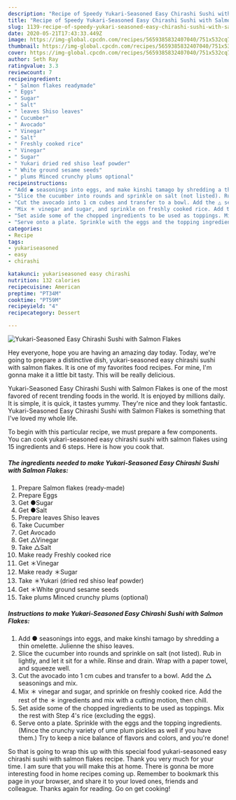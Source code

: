```yaml
---
description: "Recipe of Speedy Yukari-Seasoned Easy Chirashi Sushi with Salmon Flakes"
title: "Recipe of Speedy Yukari-Seasoned Easy Chirashi Sushi with Salmon Flakes"
slug: 1139-recipe-of-speedy-yukari-seasoned-easy-chirashi-sushi-with-salmon-flakes
date: 2020-05-21T17:43:33.449Z
image: https://img-global.cpcdn.com/recipes/5659385832407040/751x532cq70/yukari-seasoned-easy-chirashi-sushi-with-salmon-flakes-recipe-main-photo.jpg
thumbnail: https://img-global.cpcdn.com/recipes/5659385832407040/751x532cq70/yukari-seasoned-easy-chirashi-sushi-with-salmon-flakes-recipe-main-photo.jpg
cover: https://img-global.cpcdn.com/recipes/5659385832407040/751x532cq70/yukari-seasoned-easy-chirashi-sushi-with-salmon-flakes-recipe-main-photo.jpg
author: Seth Ray
ratingvalue: 3.3
reviewcount: 7
recipeingredient:
- " Salmon flakes readymade"
- " Eggs"
- " Sugar"
- " Salt"
- " leaves Shiso leaves"
- " Cucumber"
- " Avocado"
- " Vinegar"
- " Salt"
- " Freshly cooked rice"
- " Vinegar"
- " Sugar"
- " Yukari dried red shiso leaf powder"
- " White ground sesame seeds"
- " plums Minced crunchy plums optional"
recipeinstructions:
- "Add ● seasonings into eggs, and make kinshi tamago by shredding a thin omelette. Julienne the shiso leaves."
- "Slice the cucumber into rounds and sprinkle on salt (not listed). Rub in lightly, and let it sit for a while. Rinse and drain. Wrap with a paper towel, and squeeze well."
- "Cut the avocado into 1 cm cubes and transfer to a bowl. Add the △ seasonings and mix."
- "Mix ＊ vinegar and sugar, and sprinkle on freshly cooked rice. Add the rest of the ＊ ingredients and mix with a cutting motion, then chill."
- "Set aside some of the chopped ingredients to be used as toppings. Mix the rest with Step 4&#39;s rice (excluding the eggs)."
- "Serve onto a plate. Sprinkle with the eggs and the topping ingredients. (Mince the crunchy variety of ume plum pickles as well if you have them.) Try to keep a nice balance of flavors and colors, and you&#39;re done!"
categories:
- Recipe
tags:
- yukariseasoned
- easy
- chirashi

katakunci: yukariseasoned easy chirashi 
nutrition: 132 calories
recipecuisine: American
preptime: "PT34M"
cooktime: "PT59M"
recipeyield: "4"
recipecategory: Dessert

---
```



![Yukari-Seasoned Easy Chirashi Sushi with Salmon Flakes](https://img-global.cpcdn.com/recipes/5659385832407040/751x532cq70/yukari-seasoned-easy-chirashi-sushi-with-salmon-flakes-recipe-main-photo.jpg)

Hey everyone, hope you are having an amazing day today. Today, we're going to prepare a distinctive dish, yukari-seasoned easy chirashi sushi with salmon flakes. It is one of my favorites food recipes. For mine, I'm gonna make it a little bit tasty. This will be really delicious.



Yukari-Seasoned Easy Chirashi Sushi with Salmon Flakes is one of the most favored of recent trending foods in the world. It is enjoyed by millions daily. It is simple, it is quick, it tastes yummy. They're nice and they look fantastic. Yukari-Seasoned Easy Chirashi Sushi with Salmon Flakes is something that I've loved my whole life.


To begin with this particular recipe, we must prepare a few components. You can cook yukari-seasoned easy chirashi sushi with salmon flakes using 15 ingredients and 6 steps. Here is how you cook that.

<!--inarticleads1-->

##### The ingredients needed to make Yukari-Seasoned Easy Chirashi Sushi with Salmon Flakes:

1. Prepare  Salmon flakes (ready-made)
1. Prepare  Eggs
1. Get  ●Sugar
1. Get  ●Salt
1. Prepare  leaves Shiso leaves
1. Take  Cucumber
1. Get  Avocado
1. Get  △Vinegar
1. Take  △Salt
1. Make ready  Freshly cooked rice
1. Get  ＊Vinegar
1. Make ready  ＊Sugar
1. Take  ＊Yukari (dried red shiso leaf powder)
1. Get  ＊White ground sesame seeds
1. Take  plums Minced crunchy plums (optional)




<!--inarticleads2-->

##### Instructions to make Yukari-Seasoned Easy Chirashi Sushi with Salmon Flakes:

1. Add ● seasonings into eggs, and make kinshi tamago by shredding a thin omelette. Julienne the shiso leaves.
1. Slice the cucumber into rounds and sprinkle on salt (not listed). Rub in lightly, and let it sit for a while. Rinse and drain. Wrap with a paper towel, and squeeze well.
1. Cut the avocado into 1 cm cubes and transfer to a bowl. Add the △ seasonings and mix.
1. Mix ＊ vinegar and sugar, and sprinkle on freshly cooked rice. Add the rest of the ＊ ingredients and mix with a cutting motion, then chill.
1. Set aside some of the chopped ingredients to be used as toppings. Mix the rest with Step 4&#39;s rice (excluding the eggs).
1. Serve onto a plate. Sprinkle with the eggs and the topping ingredients. (Mince the crunchy variety of ume plum pickles as well if you have them.) Try to keep a nice balance of flavors and colors, and you&#39;re done!




So that is going to wrap this up with this special food yukari-seasoned easy chirashi sushi with salmon flakes recipe. Thank you very much for your time. I am sure that you will make this at home. There is gonna be more interesting food in home recipes coming up. Remember to bookmark this page in your browser, and share it to your loved ones, friends and colleague. Thanks again for reading. Go on get cooking!
